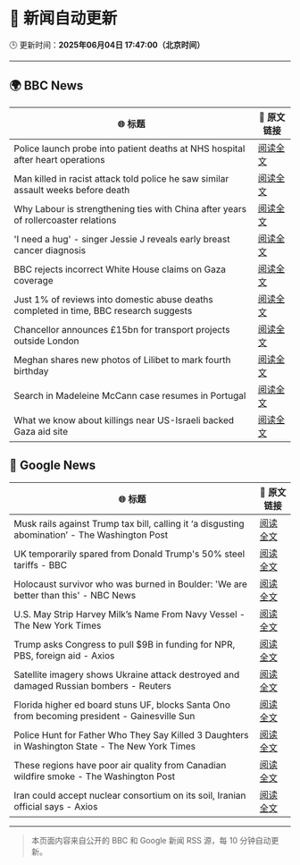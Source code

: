 # 🧠 新闻自动更新

🕒 更新时间：**2025年06月04日 17:47:00（北京时间）**

---

## 🌍 BBC News

| 🌐 标题 | 🔗 原文链接 |
|--------|-------------|
| Police launch probe into patient deaths at NHS hospital after heart operations | [阅读全文](https://www.bbc.com/news/articles/cev404npy4po) |
| Man killed in racist attack told police he saw similar assault weeks before death | [阅读全文](https://www.bbc.com/news/articles/cdxvz9p6635o) |
| Why Labour is strengthening ties with China after years of rollercoaster relations | [阅读全文](https://www.bbc.com/news/articles/c071jr159p0o) |
| 'I need a hug' - singer Jessie J reveals early breast cancer diagnosis | [阅读全文](https://www.bbc.com/news/articles/cwy3ve0rrlro) |
| BBC rejects incorrect White House claims on Gaza coverage | [阅读全文](https://www.bbc.com/news/articles/ce814ez7030o) |
| Just 1% of reviews into domestic abuse deaths completed in time, BBC research suggests | [阅读全文](https://www.bbc.com/news/articles/c3655wzzlgeo) |
| Chancellor announces £15bn for transport projects outside London | [阅读全文](https://www.bbc.com/news/articles/c331ln47e7ko) |
| Meghan shares new photos of Lilibet to mark fourth birthday | [阅读全文](https://www.bbc.com/news/articles/cewd79ey270o) |
| Search in Madeleine McCann case resumes in Portugal | [阅读全文](https://www.bbc.com/news/articles/c87jwn48jp4o) |
| What we know about killings near US-Israeli backed Gaza aid site | [阅读全文](https://www.bbc.com/news/articles/c8xg7rv9g4yo) |

## 📰 Google News

| 🌐 标题 | 🔗 原文链接 |
|--------|-------------|
| Musk rails against Trump tax bill, calling it ‘a disgusting abomination’ - The Washington Post | [阅读全文](https://news.google.com/rss/articles/CBMihAFBVV95cUxQWXpScHR3YXQ2LW9xV2sySEZ0WERpVUZhcWdjUzFYZkFfRHJuQUg5bGIwSTJ4YVN0UkZPVFYzcGJlNEVLdE81WHhjdWpHWkhyTEc1Z1FCVzhsOUM0T05FU2lqNnpQUkFyOXlkMEIwSmdSa3Z5VlZmQ0JOckEzeUd6engtLXc?oc=5) |
| UK temporarily spared from Donald Trump's 50% steel tariffs - BBC | [阅读全文](https://news.google.com/rss/articles/CBMiWkFVX3lxTFBwOGc3cXVCNzhrV1RFcWkyV2J5d2t1ZHBqVU9tR3hzRnhFUDBhdnVaUVAtM1MtQktzQVRrdVBwdk9PdnU3bnNieXV5Tmh0TjVacFREYmJreDJfZ9IBX0FVX3lxTE5LT3hOU3k2T21qakQzRkxyYm5PMk9IOVE2Vmt2WVJ6S1lxVmFadzdyQmlKd1F3TWxiMnRkVkRUSWk0VnphdER1Nkd6NndvbHJVLVVZeUxCelFpcW9wajYw?oc=5) |
| Holocaust survivor who was burned in Boulder: 'We are better than this' - NBC News | [阅读全文](https://news.google.com/rss/articles/CBMinAFBVV95cUxPRlZtYzE0SHFCSmlQSjFsbko3SXpVcnpDazl4LXFzZk1iQjh6NjhDcUxDZXl6cEluNE1ySGJLaXlPVjdpLXNyd2tja0dWUzV5MjlEUU9wdkNmREpTcUYwbWlfM0NTMzBqS0VFQkdiNUtOMnVaa091YnhlVnljWGpfWjZtQlFwWTU1bGYtR0ZrZGtfOTNyQVBsS2h3elTSAVZBVV95cUxOaEFCZWRRNjN5eG40Q2tHMnFsWW1iRl94b015ZGxCaW1HSFhZNFlKQmp3N2NfZlhON3JWWmpKVW1ma3VVZHMtaDVjZDNYTlptNmJSWjBHZw?oc=5) |
| U.S. May Strip Harvey Milk’s Name From Navy Vessel - The New York Times | [阅读全文](https://news.google.com/rss/articles/CBMiigFBVV95cUxOcXo3SjlxNldCX2tVbXlSZ2pfMkMyMzJCdmN2bVhRVXNBSDgzcGZvUDllbXB3UGJDQjZZcFlDbHJiNDNWRHZfTW1OM1dnQVVRMks0VnhRamFrbDNFUHgyUEtRbC16ZF9wUTVfNHZfTEFxUDhtYVV5Z0F0UGFaeHVzaTdBeUtZdEliWEE?oc=5) |
| Trump asks Congress to pull $9B in funding for NPR, PBS, foreign aid - Axios | [阅读全文](https://news.google.com/rss/articles/CBMiiwFBVV95cUxOZnhDajdtNW9lNV9xYi1CalRUWjRzcE5UenM4LUtGWmN2NXZkeGQyMEpSV2ppcGxFd29kYnluTmlYMFIyYndWOExQUXBLYkhfOFJTdTFnRVRSV3RWcXFSemdxZWVlb0lTVVQwMi02X3ZlYTVnNnFGMWNnQzdDN0tSQkVHUTZSTGFtRzln?oc=5) |
| Satellite imagery shows Ukraine attack destroyed and damaged Russian bombers - Reuters | [阅读全文](https://news.google.com/rss/articles/CBMi0AFBVV95cUxOREZENXJVYW9UTlJmcDhmYnlZOXZieTJialJfdDZUdDZrZWNJM0xJaENzN2s5LVFWNXhPSlZCcVJ2aE4tZ3RxZ0RIcHNuSkYyUFNOcUF3Q3owTGtCRU1BQ1FPR3VnLVQycVgyS0RYdmRBZ2c1V1VtUjZFbHdhMU9pblNzMS1sOWdRN1U0ZFo5dUlaNExrSjBiYTlCemhMd2ZpajIzNU1tYWIxUHZyNUJWczNxdXZ4V2d3RVA3Q1U3S21kOHdZdjYwOFdVaUh6QU12?oc=5) |
| Florida higher ed board stuns UF, blocks Santa Ono from becoming president - Gainesville Sun | [阅读全文](https://news.google.com/rss/articles/CBMi3AFBVV95cUxOOXJEcXphN2pfZ0hTbzhpUTVqd21YUXpxUWZPTmpxcXBTclhMMHNSeWJNVUlGWFMzWUhabklGVndTTlMwMUpOTjhJV1F6eDJUeFdUNElwRTB1TDdqejlWUXVHT0R6YjAzaFFkVzFBek9RSWRZMUhVenBFcXhValZuRl9HdGVKcnpOV1N0QzBBdmQydVVWaXNDWWxMTVBNZy1RT0xaSHdncUVkbE9NWUEtZ2JCdnFiNWdnNlU5bDQyVThSanNJWDBmZmJ1eTB0ZXNENmRHaXdzNlhyUHI5?oc=5) |
| Police Hunt for Father Who They Say Killed 3 Daughters in Washington State - The New York Times | [阅读全文](https://news.google.com/rss/articles/CBMijwFBVV95cUxONjdzRUg2eHJZODBZZzBpa2NaaTJaYmZnNE1yUXZ5MzJIYVJiU0l4SlhiU1FlaDhoWVpVdTh0OHBkOWl6YU9VSHJ5a1RvZEtRYW80RF9ZU1BFVV9FUmZBMFRjYW9CY1BVNktZUVZodlFtbHY5LWdPTmQwSXhRQTBya3pvc1ZDY3BVdnZxUkVRYw?oc=5) |
| These regions have poor air quality from Canadian wildfire smoke - The Washington Post | [阅读全文](https://news.google.com/rss/articles/CBMilgFBVV95cUxQdlJJTWJNNFRLYmhkWEJvQnZJTmtjWEkzWFJyV0puTXVHWlNOT0lmSmJ1YS1Vc3lJMlNUZGNUb1RXeFlHc0dPdk0tMUxRUFQ3c2VybmsxT29CUkkzc3ZTdkVDTkVTUm1LNGRhQlF0QUdmUWl5d3VBVi02ZDBWWDFNWnZWbjUwVnV4SV9yckI0cHN3VEZIV2c?oc=5) |
| Iran could accept nuclear consortium on its soil, Iranian official says - Axios | [阅读全文](https://news.google.com/rss/articles/CBMie0FVX3lxTFBPZ3p4QUVHd2YtM2VJR1JLc3B4RjRKMkhCQXo3MzhLV1o2SUQ3S1c3SVNnM3ZkaDBrUjlxM3RiU25LaXFrZ2h4emZSbUczN09JN3hhNkc3YTlVUVhaZkZONVBKTmY4Q1hSdWtOODlDdThTaVZobTY1cFJ2Yw?oc=5) |

---
> 本页面内容来自公开的 BBC 和 Google 新闻 RSS 源，每 10 分钟自动更新。